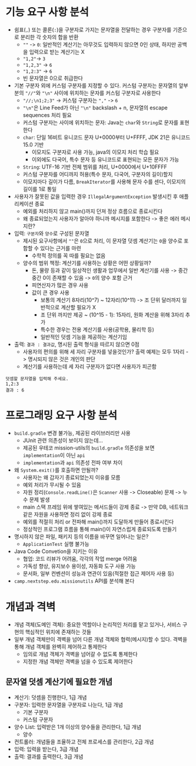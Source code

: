 # 기능 요구 사항 분석
- 쉼표(`,`) 또는 콜론(`:`)을 구분자로 가지는 문자열을 전달하는 경우 구분자를 기준으로 분리한 각 숫자의 합을 반환
  -  `""` -> `0`: 일반적인 계산기는 아무것도 입력하지 않으면 0인 상태, 하지만 공백을 입력으로 받는 계산기는 X
  - `"1,2"`-> `3`
  - `"1,2,3"` -> `6`
  - `"1,2:3"` -> `6`
  - 빈 문자열은 0으로 취급한다
- 기본 구분자 외에 커스텀 구분자를 지정할 수 있다. 커스텀 구분자는 문자열의 앞부분의 `"//"`와 `"\n"` 사이에 위치하는 문자를 커스텀 구분자로 사용한다
  - `"//;\n1;2;3"` -> 커스텀 구분자는 `","` -> `6`
  - `"\n"`은 Line Feed가 아닌 `"\n"` backslash + n, 문자열의 escape sequences 처리 필요 
  - 커스텀 구분자는 사이에 위치하는 문자: Java는 `char`와 `String`로 문자를 표현한다
  - `char`: 단일 16비트 유니코드 문자 U+0000부터 U+FFFF, JDK 21은 유니코드 15.0 기반
    - 이모지도 구분자로 사용 가능, java의 이모지 처리 학습 필요
    - 이외에도 다국어, 특수 문자 등 유니코드로 표현되는 모든 문자가 가능
  - `String`: UTF-16 기반 전체 범위를 처리, U+0000에서 U+10FFFF
  - 커스텀 구분자를 어디까지 허용(특수 문자, 다국어, 구분자의 길이)할지
  - 이모지마다 길이가 다름, `BreakIterator`를 사용해 문자 수를 센다, 이모지의 길이를 1로 통일
- 사용자가 잘못된 값을 입력한 경우 `IllegalArgumentException` 발생시킨 후 애플리케이션 종료
  - 예외를 처리하지 않고 main()까지 던져 정상 흐름으로 종료시킨다
  - 왜 종료되었는지 사용자가 알아야 하니까 메시지를 포함한다 -> 좋은 에러 메시지란?
- 입력: `구분자`와 `양수`로 구성된 문자열
  - 제시된 요구사항에서 `""`은 `0`으로 처리, 이 문자열 덧셈 계산기는 `0`을 양수로 포함할 수 있다는 근거를 마련
    - 수학적 정의를 꼭 따를 필요는 없음
  - 양수의 범위 책정: 계산기를 사용하는 상황은 어떤 상황일까?
    - 돈, 물량 등과 같이 일상적인 생활과 업무에서 일반 계산기를 사용 -> 중간 중간 0이 존재할 수 있음 -> `0`의 양수 포함 근거
    - 피연산자가 많은 경우 사용
    - 값이 큰 경우 사용
      - 보통의 계산기 8자리(10^7) ~ 12자리(10^11) -> 조 단위 달러까지 일반적으로 계산할 필요가 X
      - 조 단위 까지만 제공 ~ (10^15 - 1): 15자리, 원화 계산을 위해 3자리 추가
      - 특수한 경우는 전용 계산기를 사용(공학용, 물리학 등)
      - 일반적인 덧셈 기능을 제공하는 계산기임
- 출력: `결과 : 결과값`, 명시된 출력 형식을 따르지 않으면 0점
  - 사용자의 편의를 위해 세 자리 구분자를 넣을것인가? 출력 예제는 모두 1자리 -> 명시되지 않은 것은 개인의 판단
  - 계산기를 사용하는데 세 자리 구분자가 없다면 사용자가 피곤함
```text
덧셈할 문자열을 입력해 주세요.
1,2:3
결과 : 6
```

# 프로그래밍 요구 사항 분석
- `build.gradle` 변경 불가능, 제공된 라이브러리만 사용
  - JUnit 관련 의존성이 보이지 않는데...
  - 제공된 우테코 mission-utils의 `build.gradle` 의존성을 보면 `implementation`이 아닌  `api`
  - `implementation`과 `api` 의존성 전파 여부 차이
- 왜 `System.exit()`를 호출하면 안될까?
  - 사용자는 왜 갑자기 종료되었는지 이유를 모름
  - 예외 처리가 무시될 수 있음
  - 자원 정리(`Console.readLine()`은 `Scanner` 사용 -> Closeable) 문제 -> 누수 문제 발생
  - main 스택 프레임 위에 쌓여있는 메서드들이 강제 종료 -> 만약 DB, 네트워크 같은 자원을 사용하면 정리 없이 강제 종료
  - 예외를 적절히 처리 or 전파해 main()까지 도달하게 만들어 종료시킨다
  - 정상적인 프로그램 흐름을 통해 main()이 자연스럽게 종료되도록 만들기
- 명시하지 않은 파일, 패키지 등의 이름을 바꾸면 일어나는 일은?
  - `ApplicationTest` 실행 불가능
- Java Code Convetion을 지키는 이유
  - 협업: 코드 리뷰가 어려움, 각각의 작업 merge 어려움
  - 가독성 향상, 유지보수 용이성, 자동화 도구 사용 가능
  - 문서화, 일부 컨벤션이 성능과 연관이 있음(적절한 접근 제어자 사용 등)
- `camp.nextstep.edu.missionutils` API를 분석해 본다

# 개념과 격벽
- 개념 객체(도메인 객체): 중요한 역할이나 논리적인 처리를 맡고 있거나, 서비스 구현의 핵심적인 위치에 존재하는 것들
- 일부 개념 객체만이 격벽을 넘어 다른 개념 객체와 협력(메시지)할 수 있다. 격벽을 통해 개념 객체를 완벽히 제어하고 통제한다
  - 임의로 개념 객체가 격벽을 넘어갈 수 없도록 통제한다
  - 지정한 개념 객체만 격벽을 넘을 수 있도록 제어한다

## 문자열 덧셈 계산기에 필요한 개념
- 계산기: 덧셈을 진행한다, 1급 개념
- 구분자: 입력한 문자열을 구분자로 나눈다, 1급 개념
  - 기본 구분자
  - 커스텀 구분자
- 양수 List: 입력받은 1개 이상의 양수들을 관리한다, 1급 개념
  - 양수
- 컨트롤러: 개념들을 조율하고 전체 프로세스를 관리한다, 2급 개념
- 입력: 입력을 받는다, 3급 개념
- 출력: 결과를 출력한다, 3급 개념

